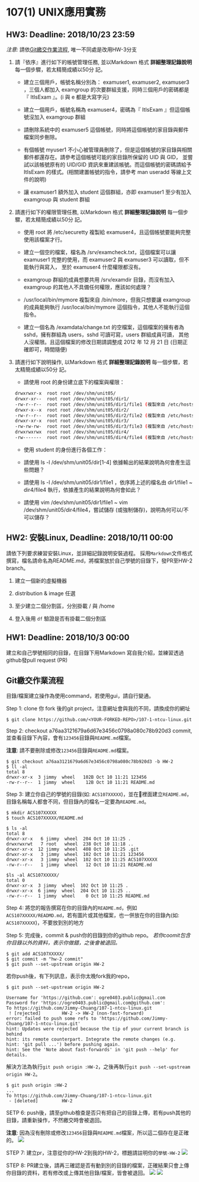 # 107(1) UNIX應用實務


## HW3: Deadline: 2018/10/23 23:59 

*注意:* 請依[Git繳交作業流程](#Git繳交作業流程), 唯一不同處是改用HW-3分支

1. 請『依序』進行如下的帳號管理任務, 並以Markdown 格式 **詳細整理記錄說明** 每一個步驟，若太精簡成績以50分 記。

    * 建立三個用戶，帳號名稱分別為： examuser1, examuser2, examuser3 ，三個人都加入 examgroup 的次要群組支援，同時三個用戶的密碼都是『 ItIsExam 』。(i 與 e 都是大寫字元)

    *  建立一個用戶，帳號名稱為 examuser4，密碼為『 ItIsExam 』但這個帳號沒加入 examgroup 群組

    * 請刪除系統中的 examuser5 這個帳號，同時將這個帳號的家目錄與郵件檔案同步刪除。

    * 有個帳號 myuser1 不小心被管理員刪除了，但是這個帳號的家目錄與相關郵件都還存在。請參考這個帳號可能的家目錄所保留的 UID 與 GID， 
並嘗試以該帳號原有的 UID/GID 資訊來重建該帳號。而這個帳號的密碼請給予 ItIsExam 的樣式。(相關建置帳號的指令，請參考 man useradd 等線上文件的說明)
    
    * 讓 examuser1 額外加入 student 這個群組，亦即 examuser1 至少有加入 examgroup 與 student 群組


2. 請進行如下的權限管理任務, 以Markdown 格式 **詳細整理記錄說明** 每一個步驟，若太精簡成績以50分 記。

    * 使用 root 將 /etc/securetty 複製給 examuser4，且這個帳號要能夠完整使用該檔案才行。
    
    * 建立一個空的檔案，檔名為 /srv/examcheck.txt，這個檔案可以讓 examuser1 完整的使用，而 examuser2 與 examuser3 可以讀取，但不能執行與寫入， 至於 examuser4 什麼權限都沒有。

    * examgroup 群組的成員想要共用 /srv/examdir 目錄，而沒有加入 examgroup 的其他人不具備任何權限，應該如何處理？

    * /usr/local/bin/mymore 複製來自 /bin/more，但我只想要讓 examgroup 的成員能夠執行 /usr/local/bin/mymore 這個指令，其他人不能執行這個指令。

    * 建立一個名為 /examdata/change.txt 的空檔案，這個檔案的擁有者為 sshd，擁有群組為 users，sshd 可讀可寫，users 群組成員可讀， 其他人沒權限。且這個檔案的修改日期請調整成 2012 年 12 月 21 日 (日期正確即可，時間隨便)


3. 請進行如下說明操作, 以Markdown 格式 **詳細整理記錄說明** 每一個步驟，若太精簡成績以50分 記。 

    * 請使用 root 的身份建立底下的檔案與權限：

    ```sh
    drwxrwxr-x  root root /dev/shm/unit05/
    drwxr-xr--  root root /dev/shm/unit05/dir1/
    -rw-r--r--  root root /dev/shm/unit05/dir1/file1 (複製來自 /etc/hosts)
    drwxr-x--x  root root /dev/shm/unit05/dir2/
    -rw-r--r--  root root /dev/shm/unit05/dir2/file2 (複製來自 /etc/hosts)
    drwxr-xr-x  root root /dev/shm/unit05/dir3/
    -rw-rw-rw-  root root /dev/shm/unit05/dir3/file3 (複製來自 /etc/hosts)
    drwxrwxrwx  root root /dev/shm/unit05/dir4/
    -rw-------  root root /dev/shm/unit05/dir4/file4 (複製來自 /etc/hosts)
    ```

    * 使用 student 的身份進行各個工作：
    
    * 請使用 ls -l /dev/shm/unit05/dir[1-4] 依據輸出的結果說明為何會產生這些問題？
    
    * 請使用 ls -l /dev/shm/unit05/dir1/file1 ，依序將上述的檔名由 dir1/file1 ~ dir4/file4 執行，依據產生的結果說明為何會如此？
    
    * 請使用 vim /dev/shm/unit05/dir1/file1 ~ vim /dev/shm/unit05/dir4/file4，嘗試儲存 (或強制儲存)，說明為何可以/不可以儲存？


## HW2: 安裝Linux, Deadline: 2018/10/11 00:00 

請依下列要求練習安裝Linux，並詳細記錄說明安裝過程。
採用`Markdown`文件格式撰寫，檔名請命名為README.md，將檔案放於自己學號的目錄下，發PR至HW-2 branch。

1. 建立一個新的虛擬機器

2. distribution & image 任選

3. 至少建立二個分割區，分別掛載 / 與 /home

4. 登入後用 `df` 驗證是否有掛載二個分割區


## HW1: Deadline: 2018/10/3 00:00 
建立和自己學號相同的目錄，在目錄下用Markdown 寫自我介紹，並練習透過github發pull request (PR)


## **Git繳交作業流程**
目錄/檔案建立操作為使用command，若使用gui，請自行變通。

Step 1: clone 你 fork 後的git project，注意網址會與我的不同，請換成你的網址

```
$ git clone https://github.com/<YOUR-FORKED-REPO>/107-1-ntcu-linux.git
```

Step 2: checkout a76aa3121679a6d67e3456c0798a080c78b920d3 commit, 並查看目錄下內容，會有`123456`目錄與`README.md`檔案。

**注意**: 請不要刪除或修改`123456`目錄與`README.md`檔案。


```
$ git checkout a76aa3121679a6d67e3456c0798a080c78b920d3 -b HW-2
$ ll -al
total 8
drwxr-xr-x  3 jimmy  wheel   102B Oct 10 11:21 123456
-rw-r--r--  1 jimmy  wheel    12B Oct 10 11:21 README.md
```


Step 3: 建立你自己的學號的目錄(如: `ACS107XXXXX`)，並在裡面建立`README.md`，目錄名稱每人都會不同，但目錄內的檔名一定要為`README.md`。
```
$ mkdir ACS107XXXXX
$ touch ACS107XXXXX/README.md

$ ls -al
total 8
drwxr-xr-x   6 jimmy  wheel  204 Oct 10 11:25 .
drwxrwxrwt   7 root   wheel  238 Oct 10 11:18 ..
drwxr-xr-x  12 jimmy  wheel  408 Oct 10 11:25 .git
drwxr-xr-x   3 jimmy  wheel  102 Oct 10 11:21 123456
drwxr-xr-x   3 jimmy  wheel  102 Oct 10 11:25 ACS107XXXXX
-rw-r--r--   1 jimmy  wheel   12 Oct 10 11:21 README.md

$ls -al ACS107XXXXX/
total 0
drwxr-xr-x  3 jimmy  wheel  102 Oct 10 11:25 .
drwxr-xr-x  6 jimmy  wheel  204 Oct 10 11:25 ..
-rw-r--r--  1 jimmy  wheel    0 Oct 10 11:25 README.md
```

Step 4: 將您的報告撰寫在你的目錄內的`README.md`，例如`ACS107XXXXX/READMD.md`，若有圖片或其他檔案，也一併放在你的目錄內(如: `ACS107XXXXX`)，不要放到別的地方

Step 5: 完成後，commit & push你的目錄到你的github repo。 *若你coomit包含你目錄以外的資料，表示你做錯，之後會被退回。*

```
$ git add ACS107XXXXX/
$ git commit -m "hw-2 commit"
$ git push --set-upstream origin HW-2
```

若你push後，有下列訊息，表示你太晚fork我的repo，
```
$ git push --set-upstream origin HW-2

Username for 'https://github.com': ogre0403.public@gmail.com
Password for 'https://ogre0403.public@gmail.com@github.com':
To https://github.com/Jimmy-Chuang/107-1-ntcu-linux.git
 ! [rejected]        HW-2 -> HW-2 (non-fast-forward)
error: failed to push some refs to 'https://github.com/Jimmy-Chuang/107-1-ntcu-linux.git'
hint: Updates were rejected because the tip of your current branch is behind
hint: its remote counterpart. Integrate the remote changes (e.g.
hint: 'git pull ...') before pushing again.
hint: See the 'Note about fast-forwards' in 'git push --help' for details.
```

解決方法為執行`git push origin :HW-2`，之後再執行`git push --set-upstream origin HW-2`。

```
$ git push origin :HW-2
...
To https://github.com/Jimmy-Chuang/107-1-ntcu-linux.git
 - [deleted]         HW-2
```

SETP 6: push後，請至github檢查是否只有把自己的目錄上傳，若有push其他的目錄，請重新操作，不然繳交時會被退回。

**注意**: 因為沒有刪除或修改`123456`目錄與`README.md`檔案，所以這二個存在是正確的。
![](./img/fig1.png)

STEP 7: 建立pr，注意從你的HW-2到我的HW-2，標題請註明你的`學號-HW-2`
![](./img/fig2.png)

STEP 8: PR建立後，請再三確認是否有動到別的目錄的檔案，正確結果只會上傳你目錄的資料，若有修改或上傳其他目錄/檔案，皆會被退回。
![](./img/fig3.png)
![](./img/fig4.png)

